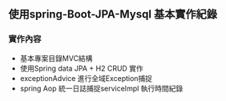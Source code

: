 ## 使用spring-Boot-JPA-Mysql 基本實作紀錄
### 實作內容
* 基本專案目錄MVC結構
* 使用Spring data JPA + H2 CRUD 實作
* exceptionAdvice 進行全域Exception捕捉
* spring Aop 統一日誌捕捉serviceImpl 執行時間紀錄